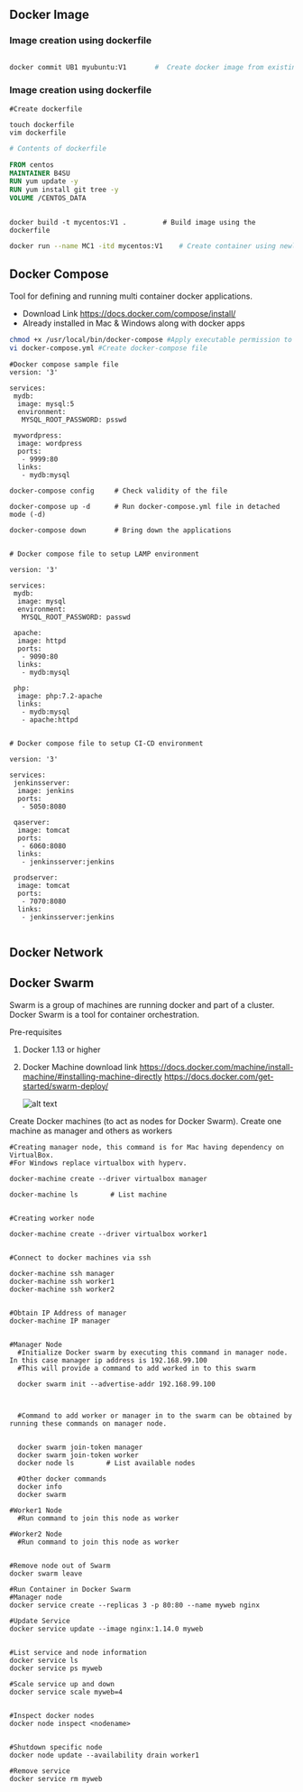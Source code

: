 



## Docker Image

### Image creation using dockerfile

```sh

docker commit UB1 myubuntu:V1       #  Create docker image from existing container 'UB1'

```


### Image creation using dockerfile

```shell
#Create dockerfile

touch dockerfile
vim dockerfile

```

```dockerfile
# Contents of dockerfile

FROM centos
MAINTAINER B4SU
RUN yum update -y
RUN yum install git tree -y
VOLUME /CENTOS_DATA

```

```shell

docker build -t mycentos:V1 .         # Build image using the dockerfile

```

```sh
docker run --name MC1 -itd mycentos:V1    # Create container using newly created image - mycentos:V1
```


## Docker Compose
Tool for defining and running multi container docker applications.
- Download Link https://docs.docker.com/compose/install/
- Already installed in Mac & Windows along with docker apps


```sh
chmod +x /usr/local/bin/docker-compose #Apply executable permission to the binary
vi docker-compose.yml #Create docker-compose file

```

```docker-compose
#Docker compose sample file
version: '3'

services:
 mydb:
  image: mysql:5
  environment:
   MYSQL_ROOT_PASSWORD: psswd

 mywordpress:
  image: wordpress
  ports:
   - 9999:80
  links:
   - mydb:mysql

```

```docker-compose
docker-compose config     # Check validity of the file

docker-compose up -d      # Run docker-compose.yml file in detached mode (-d)

docker-compose down       # Bring down the applications

```

```docker-compose

# Docker compose file to setup LAMP environment

version: '3'

services:
 mydb:
  image: mysql
  environment:
   MYSQL_ROOT_PASSWORD: passwd

 apache:
  image: httpd
  ports:
   - 9090:80
  links:
   - mydb:mysql

 php:
  image: php:7.2-apache
  links:
   - mydb:mysql
   - apache:httpd


# Docker compose file to setup CI-CD environment

version: '3'

services:
 jenkinsserver:
  image: jenkins
  ports:
   - 5050:8080

 qaserver:
  image: tomcat
  ports:
   - 6060:8080
  links:
   - jenkinsserver:jenkins

 prodserver:
  image: tomcat
  ports:
   - 7070:8080
  links:
   - jenkinsserver:jenkins


```


## Docker Network


## Docker Swarm
Swarm is a group of machines are running docker and part of a cluster.
Docker Swarm is a tool for container orchestration.

Pre-requisites
1. Docker 1.13 or higher
2. Docker Machine download link
    https://docs.docker.com/machine/install-machine/#installing-machine-directly
    https://docs.docker.com/get-started/swarm-deploy/


    ![alt text][logo]

    [logo]: https://docs.docker.com/engine/swarm/images/services-diagram.png "Logo Title Text 2"


Create Docker machines (to act as nodes for Docker Swarm). Create one machine as manager and others as workers

```docker
#Creating manager node, this command is for Mac having dependency on VirtualBox.
#For Windows replace virtualbox with hyperv.

docker-machine create --driver virtualbox manager

docker-machine ls        # List machine


#Creating worker node

docker-machine create --driver virtualbox worker1


#Connect to docker machines via ssh

docker-machine ssh manager
docker-machine ssh worker1
docker-machine ssh worker2


#Obtain IP Address of manager
docker-machine IP manager


#Manager Node
  #Initialize Docker swarm by executing this command in manager node. In this case manager ip address is 192.168.99.100
  #This will provide a command to add worked in to this swarm

  docker swarm init --advertise-addr 192.168.99.100



  #Command to add worker or manager in to the swarm can be obtained by running these commands on manager node.


  docker swarm join-token manager
  docker swarm join-token worker
  docker node ls        # List available nodes

  #Other docker commands
  docker info
  docker swarm

#Worker1 Node
  #Run command to join this node as worker

#Worker2 Node
  #Run command to join this node as worker


#Remove node out of Swarm
docker swarm leave

```  

```docker
#Run Container in Docker Swarm
#Manager node
docker service create --replicas 3 -p 80:80 --name myweb nginx

#Update Service
docker service update --image nginx:1.14.0 myweb


#List service and node information
docker service ls
docker service ps myweb

#Scale service up and down
docker service scale myweb=4


#Inspect docker nodes
docker node inspect <nodename>


#Shutdown specific node
docker node update --availability drain worker1

#Remove service
docker service rm myweb





```
